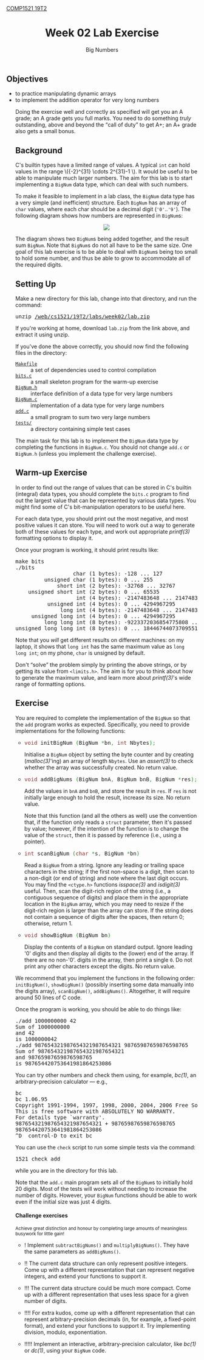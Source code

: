 

<!DOCTYPE html>
<html>
<head>
  <meta charset="utf-8" />
  <meta name="viewport" content="width=device-width, initial-scale=1, shrink-to-fit=no" />
  <!-- base href="https://www.cse.unsw.edu.au/~cs1521/19T2/" -->
  <link rel="stylesheet" href="https://www.cse.unsw.edu.au/~cs1521/19T2/course.css" type="text/css" /></head>
<body>
  <nav class="top">
    <div class="left"><a href="https://www.cse.unsw.edu.au/~cs1521/19T2/index.php">COMP1521 19T2</a></div>
  </nav>
  <header>
    <h1 class="heading">Week 02 Lab Exercise</h1>
    <p class="subheading lead">Big Numbers</p>
  </header>
<h2>Objectives</h2>
<ul>
<li>to practice manipulating dynamic arrays</li>
<li>to implement the addition operator for very long numbers</li>
<p>
Doing the exercise well and correctly
as specified will get you an A grade;
an A grade gets you full marks.
You need to do something <em>truly</em> outstanding,
above and beyond the <q>call of duty</q> to get A+;
an A+ grade also gets a small bonus.
</aside>


<h2>Background</h2>
<p>
C's builtin types have a limited range of values.
A typical <code>int</code> can hold values
in the range \({-2}^{31} \cdots 2^{31}-1 \).
It would be useful to be able to
manipulate much larger numbers.
The aim for this lab is to start
implementing a <code>BigNum</code> data type,
which can deal with such numbers.

<p>
To make it feasible to implement in a lab class,
the <code>BigNum</code> data type has
a very simple (and inefficient) structure.
Each <code>BigNum</code> has
an array of <code>char</code> values,
where each char should be a decimal digit
(<code>'0'</code>..<code>'9'</code>).
The following diagram shows
how numbers are represented in <code>BigNum</code>s:

<center><img src="Pics/BigNum.png"></center>

<p>
The diagram shows
two <code>BigNum</code>s being added together,
and the result sum <code>BigNum</code>.
Note that <code>BigNum</code>s
do not all have to be the same size.
One goal of this lab exercise is
to be able to deal with <code>BigNum</code>s being
too small to hold some number,
and thus be able to grow
to accommodate all of the required digits.


<h2>Setting Up</h2>
<p>
Make a new directory for this lab,
change into that directory,
and run the command:

<pre is="tty">
<kbd is="sh">unzip <a href="https://www.cse.unsw.edu.au/~cs1521/19T2/labs/week02/lab.zip">/web/cs1521/19T2/labs/week02/lab.zip</a></kbd>
</pre>

<p>
If you're working at home,
download <code>lab.zip</code>
from the link above,
and extract it using unzip.

<p>
If you've done the above correctly,
you should now find
the following files in the directory:

<dl class="dl-horizontal">
<dt><code><a href="./files/Makefile">Makefile</a></code> </dt>
<dd>a set of dependencies used to control compilation</dd>
<dt><code><a href="./files/bits.c">bits.c</a></code> </dt>
<dd>a small skeleton program for the warm-up exercise</dd>
<dt><code><a href="./files/BigNum.h">BigNum.h</a></code> </dt>
<dd>interface definition of a data type for very large numbers</dd>
<dt><code><a href="./files/BigNum.c">BigNum.c</a></code> </dt>
<dd>implementation of a data type for very large numbers</dd>
<dt><code><a href="./files/add.c">add.c</a></code> </dt>
<dd>a small program to sum two very large numbers</dd>
<dt><code><a href="./files/tests/">tests/</a></code> </dt>
<dd>a directory containing simple test cases</dd>
</dl>
<p>
The main task for this lab is
to implement the <code>BigNum</code> data type
by completing the functions in <code>BigNum.c</code>.
You should not change <code>add.c</code> or <code>BigNum.h</code>
(unless you implement the challenge exercise).


<h2>Warm-up Exercise</h2>
<p>
In order to find out the range of values
that can be stored in C's builtin (integral) data types,
you should complete the <code>bits.c</code> program
to find out the largest value
that can be represented by various data types.
You might find some of C's bit-manipulation operators
to be useful here.

<p>
For each data type,
you should print out
the most negative,
and most positive values
it can store.
You will need to work out a way to
generate both of these values for each type,
and work out appropriate <cite>printf(3)</cite>
formatting options to display it.

<p>
Once your program is working,
it should print results like:

<pre is="tty">
<kbd is="sh">make bits</kbd>
<kbd is="sh">./bits</kbd>
                  char (1 bytes): -128 ... 127
         unsigned char (1 bytes): 0 ... 255
             short int (2 bytes): -32768 ... 32767
    unsigned short int (2 bytes): 0 ... 65535
                   int (4 bytes): -2147483648 ... 2147483647
          unsigned int (4 bytes): 0 ... 4294967295
              long int (4 bytes): -2147483648 ... 2147483647
     unsigned long int (4 bytes): 0 ... 4294967295
         long long int (8 bytes): -9223372036854775808 ... 9223372036854775807
unsigned long long int (8 bytes): 0 ... 18446744073709551615
</pre>

<p>
Note that you <em>will</em> get
different results on different machines:
on my laptop,
it shows that <code>long int</code>
has the same maximum value
as <code>long long int</code>;
on my phone,
<code>char</code> is unsigned by default.

<p>
Don't <q>solve</q> the problem
simply by printing the above strings,
or by getting its value from <code>&lt;limits.h&gt;</code>.
The aim is for you to think about
how to generate the maximum value,
and learn more about <cite>printf(3)</cite>'s
wide range of formatting options.


<h2>Exercise</h2>
<p>
You are required to complete
the implementation of the <code>BigNum</code>
so that the <code>add</code> program
works as expected.
Specifically,
you need to provide implementations
for the following functions:

<ul class="list-unstyled">
<li>
<pre class="c" style="font-family:monospace;"><span style="color: #993333;">void</span> initBigNum <span style="color: #009900;">&#40;</span>BigNum <span style="color: #339933;">*</span>bn<span style="color: #339933;">,</span> <span style="color: #993333;">int</span> Nbytes<span style="color: #009900;">&#41;</span><span style="color: #339933;">;</span></pre><p class="ml-5">
Initialise a <code>BigNum</code> object
by setting the byte counter and
by creating (<cite>malloc(3)</cite>'ing)
an array of length <code>Nbytes</code>.
Use an <cite>assert(3)</cite> to check
whether the array was successfully created.
No return value.

<li>
<pre class="c" style="font-family:monospace;"><span style="color: #993333;">void</span> addBigNums <span style="color: #009900;">&#40;</span>BigNum bnA<span style="color: #339933;">,</span> BigNum bnB<span style="color: #339933;">,</span> BigNum <span style="color: #339933;">*</span>res<span style="color: #009900;">&#41;</span><span style="color: #339933;">;</span></pre><p class="ml-5">
Add the values in <code>bnA</code> and <code>bnB</code>,
and store the result in <code>res</code>.
If <code>res</code> is not initially
large enough to hold the result,
increase its size.
No return value.

<p class="ml-5">
Note that this function (and all the others as well)
use the convention that,
if the function only reads
a <code>struct</code> parameter,
then it's passed by value;
however, if the intention of the function is
to change the value of the <code>struct</code>,
then it is passed by reference
(<abbr>i.e.</abbr>, using a pointer).

<li>
<pre class="c" style="font-family:monospace;"><span style="color: #993333;">int</span> scanBigNum <span style="color: #009900;">&#40;</span><span style="color: #993333;">char</span> <span style="color: #339933;">*</span>s<span style="color: #339933;">,</span> BigNum <span style="color: #339933;">*</span>bn<span style="color: #009900;">&#41;</span></pre>
<p class="ml-5">
Read a <code>BigNum</code> from a string.
Ignore any leading or trailing
space characters in the string;
if the first non-space is a digit,
then scan to a non-digit (or end of string)
and note where the last digit occurs.
You may find the <code>&lt;ctype.h&gt;</code> functions
<cite>isspace(3)</cite> and <cite>isdigit(3)</cite> useful.
Then, scan the digit-rich region of the string
(<abbr>i.e.</abbr>, a contiguous sequence of digits)
and place them in the appropriate location
in the <code>BigNum</code> array,
which you may need to resize if
the digit-rich region is larger than
the array can store.
If the string does not contain
a sequence of digits after the spaces,
then return 0; otherwise, return 1.

<li>
<pre class="c" style="font-family:monospace;"><span style="color: #993333;">void</span> showBigNum <span style="color: #009900;">&#40;</span>BigNum bn<span style="color: #009900;">&#41;</span></pre><p class="ml-5">
Display the contents of a <code>BigNum</code> on standard output.
Ignore leading '0' digits and then display all digits to the
(lower) end of the array. If there are no non-'0'. digits in
the array, then print a single <code>0</code>. Do not print any
other characters except the digits.
No return value.
</ul>

<p>
We recommend that you implement the functions in the following
order: <code>initBigNum()</code>,
<code>showBigNum()</code> (possibly inserting some data manually into the digits array),
<code>scanBigNum()</code>, <code>addBigNums()</code>.
Altogether, it will require around 50 lines of C code.
</p>
<p>
Once the program is working, you should be able to do things like:
</p>
<pre is="tty">
<kbd is="sh">./add 1000000000 42</kbd>
Sum of 1000000000
and 42
is 1000000042
<kbd is="sh">./add 987654321987654321987654321 98765987659876598765</kbd>
Sum of 987654321987654321987654321
and 98765987659876598765
is 987654420753641981864253086
</pre>

<p>
You can try other numbers and
check them using, for example, <cite>bc(1)</cite>,
an arbitrary-precision calculator — <abbr>e.g.</abbr>,

<pre is="tty">
<kbd is="sh">bc</kbd>
bc 1.06.95
Copyright 1991-1994, 1997, 1998, 2000, 2004, 2006 Free Software Foundation, Inc.
This is free software with ABSOLUTELY NO WARRANTY.
For details type `warranty'. 
<kbd>987654321987654321987654321 + 98765987659876598765</kbd>
987654420753641981864253086
<kbd class="font-italic">^D</kbd>  <span class="comment">control-D to exit bc</span>
</pre>

<p>
You can use the <code>check</code> script
to run some simple tests via the command:

<pre is="tty">
<kbd is="sh">1521 check add</kbd>
</pre>

<p>
while you are in the directory for this lab.

<p>
Note that the <code>add.c</code> main program
sets all of the <code>BigNum</code>s
to initially hold 20 digits.
Most of the tests will work
without needing to increase the number of digits.
However, your <code>BigNum</code> functions
should be able to work
even if the initial size was just 4 digits.

<aside class="challenge">
<h4>Challenge exercises</h4>
<p class="text-center text-muted font-italic"><small>
Achieve great distinction and honour
by completing large amounts of
meaningless busywork for little gain!
</small>

<ul class="list-unstyled">
<li><p>
<span class="badge badge-warning">!</span>
Implement <code>subtractBigNums()</code> and <code>multiplyBigNums()</code>.
They have the same parameters as <code>addBigNums()</code>.

<li><p>
<span class="badge badge-warning">!!</span>
The current data structure can only represent positive integers.
Come up with a different representation
that can represent negative integers,
and extend your functions to support it.

<li><p>
<span class="badge badge-warning">!!!</span>
The current data structure could be much more compact.
Come up with a different representation
that uses less space for a given number of digits.

<li><p>
<span class="badge badge-danger">!!!!</span>
For extra kudos,
come up with a different representation
that can represent arbitrary-precision decimals
(in, for example, a fixed-point format),
and extend your functions to support it.
Try implementing division, modulo, exponentiation.

<li><p>
<span class="badge badge-danger">!!!!!</span>
Implement an interactive, arbitrary-precision calculator,
like <cite>bc(1)</cite> or <cite>dc(1)</cite>,
using your <code>BigNum</code> code.

</html>
